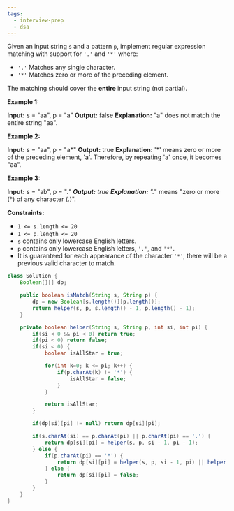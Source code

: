 ```yaml
---
tags:
  - interview-prep
  - dsa
---
```

Given an input string `s` and a pattern `p`, implement regular expression matching with support for `'.'` and `'*'` where:

- `'.'` Matches any single character.​​​​
- `'*'` Matches zero or more of the preceding element.

The matching should cover the **entire** input string (not partial).

**Example 1:**

**Input:** s = "aa", p = "a"
**Output:** false
**Explanation:** "a" does not match the entire string "aa".

**Example 2:**

**Input:** s = "aa", p = "a*"
**Output:** true
**Explanation:** '*' means zero or more of the preceding element, 'a'. Therefore, by repeating 'a' once, it becomes "aa".

**Example 3:**

**Input:** s = "ab", p = ".*"
**Output:** true
**Explanation:** ".*" means "zero or more (*) of any character (.)".

**Constraints:**

- `1 <= s.length <= 20`
- `1 <= p.length <= 20`
- `s` contains only lowercase English letters.
- `p` contains only lowercase English letters, `'.'`, and `'*'`.
- It is guaranteed for each appearance of the character `'*'`, there will be a previous valid character to match.

```Java
class Solution {
    Boolean[][] dp;

    public boolean isMatch(String s, String p) {
        dp = new Boolean[s.length()][p.length()];
        return helper(s, p, s.length() - 1, p.length() - 1);
    }

    private boolean helper(String s, String p, int si, int pi) {
        if(si < 0 && pi < 0) return true;
        if(pi < 0) return false;
        if(si < 0) {
            boolean isAllStar = true;

			for(int k=0; k <= pi; k++) {
				if(p.charAt(k) != '*') {
					isAllStar = false;
				}
			}

			return isAllStar;
        }

        if(dp[si][pi] != null) return dp[si][pi];

        if(s.charAt(si) == p.charAt(pi) || p.charAt(pi) == '.') {
            return dp[si][pi] = helper(s, p, si - 1, pi - 1);
        } else {
            if(p.charAt(pi) == '*') {
                return dp[si][pi] = helper(s, p, si - 1, pi) || helper(s, p, si, pi - 1);
            } else {
                return dp[si][pi] = false;
            }
        }
    }
}
```